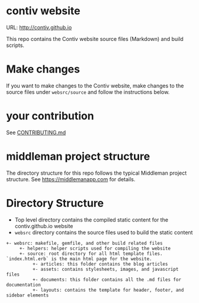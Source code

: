 # contiv website 

URL: http://contiv.github.io

This repo contains the Contiv website source files (Markdown) and build scripts. 

# Make changes

If you want to make changes to the Contiv website, 
make changes to the source files under `websrc/source` and follow the instructions below.

# your contribution

See [CONTRIBUTING.md](CONTRIBUTING.md)

# middleman project structure

The directory structure for this repo follows the typical Middleman project structure.
See https://middlemanapp.com for details.

# Directory Structure

- Top level directory contains the compiled static content for the contiv.github.io website
- `websrc` directory contains the source files used to build the static content

```
+- websrc: makefile, gemfile, and other build related files
	 +- helpers: helper scripts used for compiling the website
	 +- source: root directory for all html template files. `index.html.erb` is the main html page for the website.
		  +- articles: this folder contains the blog articles
		  +- assets: contains stylesheets, images, and javascript files
		  +- documents: this folder contains all the .md files for documentation
		  +- layouts: contains the template for header, footer, and sidebar elements
```
